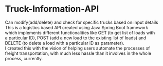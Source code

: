 # Truck-Information-API
Can modify(add/delete) and check for specific trucks based on input details
This is a logistics based API created using Java Spring Boot framework which implements different functionalities like GET (to get list of loads with a particular ID), POST (add a new load to the existing list of loads) and DELETE (to delete a load with a particular ID as parameter).   
I created this with the vision of helping users automate the processes of freight transportation, with much less hassle than it involves in the whole process, currently.
